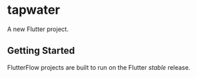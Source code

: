 # tapwater

A new Flutter project.

## Getting Started

FlutterFlow projects are built to run on the Flutter _stable_ release.
